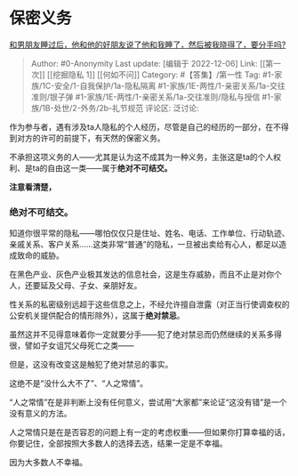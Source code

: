 # 保密义务
[和男朋友睡过后，他和他的好朋友说了他和我睡了，然后被我晓得了，要分手吗?](https://www.zhihu.com/question/504862473/answer/2787586389)

> Author: #0-Anonymity
> Last update: [编辑于 2022-12-06]
> Link: [[第一次]] [[挖掘隐私 1]] [[何如不问]]
> Category: #【答集】/第一性
> Tag: #1-家族/1C-安全/1-自我保护/1a-隐私隔离 #1-家族/1E-两性/1-亲密关系/1a-交往准则/银子弹 #1-家族/1E-两性/1-亲密关系/1a-交往准则/隐私与授信 #1-家族/1B-处世/2-外务/2b-礼节规范
> 评论区:
> 泛讨论:

作为参与者，遇有涉及ta人隐私的个人经历，尽管是自己的经历的一部分，在不得到对方的许可的前提下，有天然的保密义务。

不承担这项义务的人——尤其是认为这不成其为一种义务，主张这是ta的个人权利、是ta的自由这一类——属于**绝对不可结交。**

**注意看清楚，**

### **绝对不可结交。**

知道你很平常的隐私——哪怕仅仅只是住址、姓名、电话、工作单位、行动轨迹、亲戚关系、客户关系……这类非常“普通”的隐私，一旦被出卖给有心人，都足以造成致命的威胁。

在黑色产业、灰色产业极其发达的信息社会，这是生存威胁，而且不止是对你个人，还要延及父母、子女、亲朋好友。

性关系的私密级别远超于这些信息之上，不经允许擅自泄露（对正当行使调查权的公安机关提供配合的情形除外），这属于**绝对禁忌**。

虽然这并不见得意味着你一定就要分手——犯了绝对禁忌而仍然继续的关系多得很，譬如子女诅咒父母死亡之类——

但是，这没有改变这是触犯了绝对禁忌的事实。

这绝不是“没什么大不了”、“人之常情”。

“人之常情”在是非判断上没有任何意义，尝试用“大家都”来论证“这没有错”是一个没有意义的方法。

人之常情只是在是否容忍的问题上有一定的考虑权重——但如果你打算幸福的话，你要记住，全部按照大多数人的选择去选，结果一定是不幸福。

因为大多数人不幸福。
